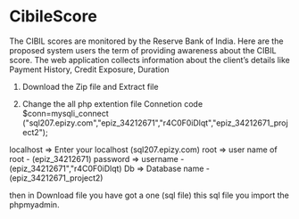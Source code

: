# CibileScore
The CIBIL scores are monitored by the Reserve Bank of India. Here are the  proposed system users the term of providing awareness about the CIBIL score.  The web application collects information about the client’s details like Payment  History, Credit Exposure, Duration

1. Download the Zip file and Extract file

2. Change the all php extention file Connetion code
   $conn=mysqli_connect ("sql207.epizy.com","epiz_34212671","r4C0F0iDlqt","epiz_34212671_project2");

localhost => Enter your localhost (sql207.epizy.com)
root => user name of root - (epiz_34212671)
password => username - (epiz_34212671","r4C0F0iDlqt)
Db => Database name - (epiz_34212671_project2)

then in Download file you have got a one (sql file)
this sql file you import the phpmyadmin.


